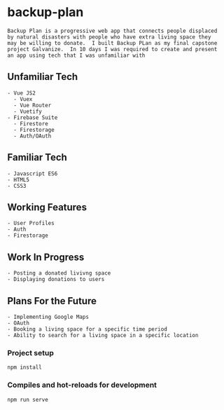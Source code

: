 # backup-plan
```
Backup Plan is a progressive web app that connects people displaced 
by natural disasters with people who have extra living space they 
may be willing to donate.  I built Backup PLan as my final capstone 
project Galvanize.  In 10 days I was required to create and present 
an app using tech that I was unfamiliar with
```
## Unfamiliar Tech
```
- Vue JS2
  - Vuex
  - Vue Router
  - Vuetify
- Firebase Suite
  - Firestore
  - Firestorage
  - Auth/OAuth
```
## Familiar Tech
```
- Javascript ES6
- HTML5
- CSS3
```

## Working Features
```
- User Profiles
- Auth
- Firestorage
```

## Work In Progress
```
- Posting a donated livivng space
- Displaying donations to users
```

## Plans For the Future
```
- Implementing Google Maps
- OAuth
- Booking a living space for a specific time period
- Ability to search for a living space in a specific location
```

### Project setup
```
npm install
```

### Compiles and hot-reloads for development
```
npm run serve
```
